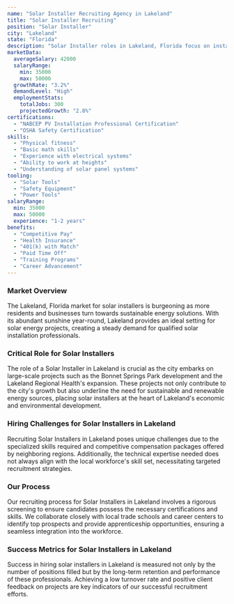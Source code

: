 ```yaml
---
name: "Solar Installer Recruiting Agency in Lakeland"
title: "Solar Installer Recruiting"
position: "Solar Installer"
city: "Lakeland"
state: "Florida"
description: "Solar Installer roles in Lakeland, Florida focus on installing, maintaining, and repairing solar panel systems on rooftops or other structures."
marketData:
  averageSalary: 42000
  salaryRange:
    min: 35000
    max: 50000
  growthRate: "3.2%"
  demandLevel: "High"
  employmentStats:
    totalJobs: 300
    projectedGrowth: "2.8%"
certifications:
  - "NABCEP PV Installation Professional Certification"
  - "OSHA Safety Certification"
skills:
  - "Physical fitness"
  - "Basic math skills"
  - "Experience with electrical systems"
  - "Ability to work at heights"
  - "Understanding of solar panel systems"
tooling:
  - "Solar Tools"
  - "Safety Equipment"
  - "Power Tools"
salaryRange:
  min: 35000
  max: 50000
  experience: "1-2 years"
benefits:
  - "Competitive Pay"
  - "Health Insurance"
  - "401(k) with Match"
  - "Paid Time Off"
  - "Training Programs"
  - "Career Advancement"
---
```


### Market Overview
The Lakeland, Florida market for solar installers is burgeoning as more residents and businesses turn towards sustainable energy solutions. With its abundant sunshine year-round, Lakeland provides an ideal setting for solar energy projects, creating a steady demand for qualified solar installation professionals.

### Critical Role for Solar Installers
The role of a Solar Installer in Lakeland is crucial as the city embarks on large-scale projects such as the Bonnet Springs Park development and the Lakeland Regional Health's expansion. These projects not only contribute to the city's growth but also underline the need for sustainable and renewable energy sources, placing solar installers at the heart of Lakeland's economic and environmental development.

### Hiring Challenges for Solar Installers in Lakeland
Recruiting Solar Installers in Lakeland poses unique challenges due to the specialized skills required and competitive compensation packages offered by neighboring regions. Additionally, the technical expertise needed does not always align with the local workforce's skill set, necessitating targeted recruitment strategies.

### Our Process
Our recruiting process for Solar Installers in Lakeland involves a rigorous screening to ensure candidates possess the necessary certifications and skills. We collaborate closely with local trade schools and career centers to identify top prospects and provide apprenticeship opportunities, ensuring a seamless integration into the workforce.

### Success Metrics for Solar Installers in Lakeland
Success in hiring solar installers in Lakeland is measured not only by the number of positions filled but by the long-term retention and performance of these professionals. Achieving a low turnover rate and positive client feedback on projects are key indicators of our successful recruitment efforts.
